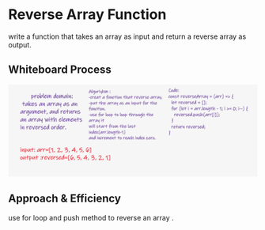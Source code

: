 
# Reverse Array Function 
write a function that takes an array as input and return 
a reverse array as output.

## Whiteboard Process

![array-reverse](array-reverse.PNG)

## Approach & Efficiency
use for loop and push method to reverse an array .

